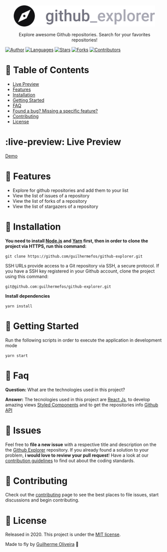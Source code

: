 </br>

<p align="center">
  <a>
    <img alt="Github Explore" title="Github Explore" src=".github/logo.svg" width="450">
  </a>
</p>

<p align="center">
  Explore awesome Github repositories. Search for your favorites repositories!
</p>

[![Author](https://img.shields.io/badge/author-GuilhermeOliveira-2ea44f?style=flat-square)](https://github.com/guilhermefos)
[![Languages](https://img.shields.io/github/languages/count/guilhermefos/github-explorer?color=%232ea44f&style=flat-square)](#)
[![Stars](https://img.shields.io/github/stars/guilhermefos/github-explorer?color=2ea44f&style=flat-square)](https://github.com/guilhermefos/github-explorer/stargazers)
[![Forks](https://img.shields.io/github/forks/guilhermefos/github-explorer?color=%232ea44f&style=flat-square)](https://github.com/guilhermefos/github-explorer/network/members)
[![Contributors](https://img.shields.io/github/contributors/guilhermefos/github-explorer?color=2ea44f&style=flat-square)](https://github.com/guilhermefos/github-explorer/graphs/contributors)

# :pushpin: Table of Contents

- [Live Preview](#live-preview)
- [Features](#rocket-features)
- [Installation](#construction_worker-installation)
- [Getting Started](#runner-getting-started)
- [FAQ](#postbox-faq)
- [Found a bug? Missing a specific feature?](#bug-issues)
- [Contributing](#tada-contributing)
- [License](#closed_book-license)

# :live-preview: Live Preview

[Demo](https:\github-explore.firebaseapp.com/)

# :rocket: Features

- Explore for github repositories and add them to your list
- View the list of issues of a repository
- View the list of forks of a repository
- View the list of stargazers of a repository

# :construction_worker: Installation

**You need to install [Node.js](https://nodejs.org/en/download/) and [Yarn](https://yarnpkg.com/) first, then in order to clone the project via HTTPS, run this command:**

`git clone https://github.com/guilhermefos/github-explorer.git`

SSH URLs provide access to a Git repository via SSH, a secure protocol. If you have a SSH key registered in your Github account, clone the project using this command:

`git@github.com:guilhermefos/github-explorer.git`

**Install dependencies**

`yarn install`

# :runner: Getting Started

Run the following scripts in order to execute the application in development mode

`yarn start`

# :postbox: Faq

**Question:** What are the technologies used in this project?

**Answer:** The tecnologies used in this project are [React Js](https://reactjs.org/), to develop amazing views [Styled Components](https://styled-components.com/) and to get the repositories info [Github API](https://developer.github.com/v3/)

##

# :bug: Issues

Feel free to **file a new issue** with a respective title and description on the the [Github Explorer](https://github.com/guilhermefos/github-explorer/issues) repository. If you already found a solution to your problem, **i would love to review your pull request**! Have a look at our [contribution guidelines](https://github.com/guilhermefos/github-explorer/blob/master/CONTRIBUTING.md) to find out about the coding standards.

# :tada: Contributing

Check out the [contributing](https://github.com/guilhermefos/github-explorer/blob/master/CONTRIBUTING.md) page to see the best places to file issues, start discussions and begin contributing.

# :closed_book: License

Released in 2020.
This project is under the [MIT license](https://github.com/guilhermefos/github-explorer/blob/master/LICENSE).

Made to fly by [Guilherme Oliveira](https://github.com/guilhermefos) 🚀
